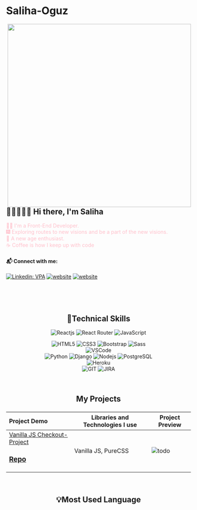 # Saliha-Oguz

<img src="https://media.giphy.com/media/L1R1tvI9svkIWwpVYr/giphy.gif" align="right" width="500"></br>

## 👷🏻‍♀️👋🏻 Hi there, I'm Saliha

<font color="pink"> 🐱‍🏍 I'm a Front-End Developer. </font>
</br>
<font color="pink">🎆 Exploring routes to new visions and be a part of the new visions. </font>
</br>
<font color="pink"> 🧐 A new age enthusiast. </font>
</br>
<font color="pink">☕ Coffee is how I keep up with code</font>

#### 📬 Connect with me:

[![Linkedin: VPA](https://img.shields.io/badge/linkedin-%230077B5.svg?&style=for-the-badge&logo=linkedin&logoColor=white)](https://www.linkedin.com/in/sezer-%C3%B6kmen-971a21236/)
[![website](https://img.shields.io/badge/gmail-f1f2f6.svg?&style=for-the-badge&logo=gmail&logoColor=red)](mailto:szrokmn34@gmail.com)
[![website](https://img.shields.io/badge/%20-medium-black?&style=for-the-badge&logoColor=white)](https://https://medium.com/@szrokmn34)

</br>
</br>
</br>

<h2 align="center">🚀Technical Skills</h2>
<div align="center">
<img
        src="https://img.shields.io/badge/React-20232A?style=for-the-badge&logo=react&logoColor=61DAFB"
        alt="Reactjs"
      />
<img
        src="https://img.shields.io/badge/React_Router-CA4245?style=for-the-badge&logo=react-router&logoColor=white"
        alt="React Router"
      />      
<img
        src="https://img.shields.io/badge/JavaScript-323330?style=for-the-badge&logo=javascript&logoColor=F7DF1E"
        alt="JavaScript"
      />

<img
        src="https://img.shields.io/badge/HTML5-E34F26?style=for-the-badge&logo=html5&logoColor=white"
        alt="HTML5"
      />
<img
        src="https://img.shields.io/badge/CSS3-1572B6?style=for-the-badge&logo=css3&logoColor=white"
        alt="CSS3"
      />
<img
        src="https://img.shields.io/badge/Bootstrap-563D7C?style=for-the-badge&logo=bootstrap&logoColor=white"
        alt="Bootstrap"
      />
<img
        src="https://img.shields.io/badge/Sass-CC6699?style=for-the-badge&logo=sass&logoColor=white"
        alt="Sass"
      />
</br>
<img 
     src="https://img.shields.io/badge/Visual_Studio_Code-0078D4?style=for-the-badge&logo=visual%20studio%20code&logoColor=white"
     alt="VSCode"
     />
</br>
<img
        src="https://img.shields.io/badge/Python-14354C?style=for-the-badge&logo=python&logoColor=white"
        alt="Python"
      />
<img
        src="https://img.shields.io/badge/Django-092E20?style=for-the-badge&logo=django&logoColor=white"
        alt="Django"
      />
<img
        src="https://img.shields.io/badge/Node.js-43853D?style=for-the-badge&logo=node.js&logoColor=white"
        alt="Nodejs"
      />
<img
        src="https://img.shields.io/badge/PostgreSQL-316192?style=for-the-badge&logo=postgresql&logoColor=white"
        alt="PostgreSQL"
      />
<br>
<img
        src="https://img.shields.io/badge/Heroku-430098?style=for-the-badge&logo=heroku&logoColor=white"
        alt="Heroku"
      />
</br>
<img 
      src="https://img.shields.io/badge/GIT-E44C30?style=for-the-badge&logo=git&logoColor=white"
      alt="GIT"
      />
<img 
      src="https://img.shields.io/badge/Jira-0052CC?style=for-the-badge&logo=Jira&logoColor=white"
      alt="JIRA"
      />

</div>
</br>
<!--<div  align="center"> <img src="https://raw.githubusercontent.com/scriptex/github-contributions-snake/snake/github-contribution-grid-snake.svg" /></div>-->
<h2 align="center">My Projects</h2>

###

Project Demo       |Libraries and Technologies I use     |Project Preview   
:-------------------------|-------------------------|-------------------------
[Vanilla JS Checkout-Project](https://salihaoguz11.github.io/CHECKOUT-PROJECT/) <h3>[Repo](https://salihaoguz11.github.io/CHECKOUT-PROJECT/)</h3> | Vanilla JS, PureCSS |![todo](https://user-images.githubusercontent.com/109314125/215288680-0123a845-7520-486c-8c3b-a0572b02b5c9.gif)



<br>

<h2 align="center">💡Most Used Language</h2>
<div  align="center">
<br/>
<img
     src="https://github-readme-stats.vercel.app/api?username=salihaoguz11&theme=blue-green"
     alt=""
     /> </br></br></br>
<img
     src="https://github-readme-stats.vercel.app/api/top-langs/?username=salihaoguz11&theme=blue-green"
     alt=""
     /> <br/>
</div>
